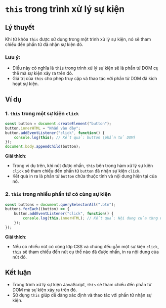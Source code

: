 # `this` trong trình xử lý sự kiện

## Lý thuyết
Khi từ khóa `this` được sử dụng trong một trình xử lý sự kiện, nó sẽ tham chiếu đến phần tử đã nhận sự kiện đó. 

### Lưu ý:
- Điều này có nghĩa là `this` trong trình xử lý sự kiện sẽ là phần tử DOM cụ thể mà sự kiện xảy ra trên đó.
- Giá trị của `this` cho phép truy cập và thao tác với phần tử DOM đã kích hoạt sự kiện.

## Ví dụ

### 1. `this` trong một sự kiện `click`
```javascript
const button = document.createElement("button");
button.innerHTML = "Nhấn vào đây";
button.addEventListener("click", function() {
    console.log(this); // Kết quả: button (phần tử DOM)
});
document.body.appendChild(button);
```
**Giải thích**:
- Trong ví dụ trên, khi nút được nhấn, `this` bên trong hàm xử lý sự kiện `click` sẽ tham chiếu đến phần tử `button` đã nhận sự kiện `click`.
- Kết quả in ra là phần tử `button` chứa thuộc tính và nội dung hiện tại của nó.

### 2. `this` trong nhiều phần tử có cùng sự kiện
```javascript
const buttons = document.querySelectorAll(".btn");
buttons.forEach((button) => {
    button.addEventListener("click", function() {
        console.log(this.innerHTML); // Kết quả: Nội dung của từng nút khi được nhấn
    });
});
```
**Giải thích**:
- Nếu có nhiều nút có cùng lớp CSS và chúng đều gắn một sự kiện `click`, `this` sẽ tham chiếu đến nút cụ thể nào đã được nhấn, in ra nội dung của nút đó.

## Kết luận
- Trong trình xử lý sự kiện JavaScript, `this` sẽ tham chiếu đến phần tử DOM mà sự kiện xảy ra trên đó.
- Sử dụng `this` giúp dễ dàng xác định và thao tác với phần tử nhận sự kiện.